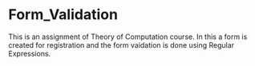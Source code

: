# Form_Validation
This is an assignment of Theory of Computation course. In this a form is created for registration and the form vaidation is done using Regular Expressions.

